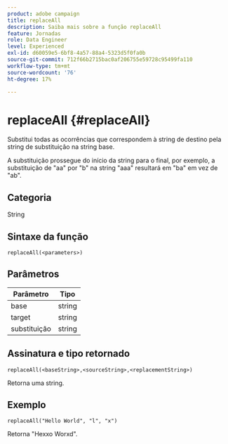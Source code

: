 ```yaml
---
product: adobe campaign
title: replaceAll
description: Saiba mais sobre a função replaceAll
feature: Jornadas
role: Data Engineer
level: Experienced
exl-id: d60059e5-6bf8-4a57-88a4-5323d5f0fa0b
source-git-commit: 712f66b2715bac0af206755e59728c95499fa110
workflow-type: tm+mt
source-wordcount: '76'
ht-degree: 17%

---
```


# replaceAll {#replaceAll}

Substitui todas as ocorrências que correspondem à string de destino pela string de substituição na string base.

A substituição prossegue do início da string para o final, por exemplo, a substituição de &quot;aa&quot; por &quot;b&quot; na string &quot;aaa&quot; resultará em &quot;ba&quot; em vez de &quot;ab&quot;.

## Categoria

String

## Sintaxe da função

`replaceAll(<parameters>)`

## Parâmetros

| Parâmetro | Tipo |
|-----------|--------------|
| base | string |
| target | string |
| substituição | string |

## Assinatura e tipo retornado

`replaceAll(<baseString>,<sourceString>,<replacementString>)`

Retorna uma string.

## Exemplo

`replaceAll("Hello World", "l", "x")`

Retorna &quot;Hexxo Worxd&quot;.
